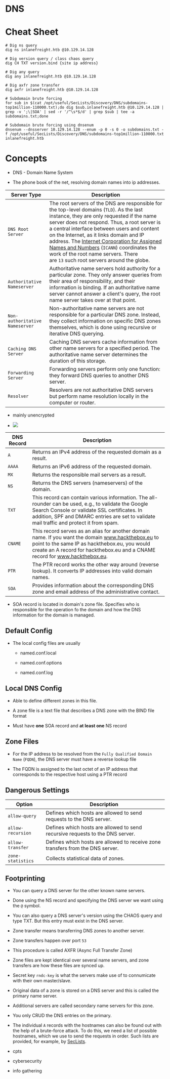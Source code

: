 ---
---

# DNS

# Cheat Sheet

```
# Dig ns query
dig ns inlanefreight.htb @10.129.14.128

# Dig version query / class chaos query
dig CH TXT version.bind {site ip address}

# Dig any query
dig any inlanefreight.htb @10.129.14.128

# Dig axfr zone transfer
dig axfr inlanefreight.htb @10.129.14.128

# Subdomain brute forcing
for sub in $(cat /opt/useful/SecLists/Discovery/DNS/subdomains-top1million-110000.txt);do dig $sub.inlanefreight.htb @10.129.14.128 | grep -v ';\|SOA' | sed -r '/^\s*$/d' | grep $sub | tee -a subdomains.txt;done

# Subdomain brute forcing using dnsenum
dnsenum --dnsserver 10.129.14.128 --enum -p 0 -s 0 -o subdomains.txt -f /opt/useful/SecLists/Discovery/DNS/subdomains-top1million-110000.txt inlanefreight.htb
```

# Concepts

- DNS - Domain Name System

- The phone book of the net, resolving domain names into ip addresses.

| **Server Type**                | **Description**                                                                                                                                                                                                                                                                                                                                                                                                                                                                          |
| ------------------------------ | ---------------------------------------------------------------------------------------------------------------------------------------------------------------------------------------------------------------------------------------------------------------------------------------------------------------------------------------------------------------------------------------------------------------------------------------------------------------------------------------- |
| `DNS Root Server`              | The root servers of the DNS are responsible for the top-level domains (`TLD`). As the last instance, they are only requested if the name server does not respond. Thus, a root server is a central interface between users and content on the Internet, as it links domain and IP address. The [Internet Corporation for Assigned Names and Numbers](https://www.icann.org/) (`ICANN`) coordinates the work of the root name servers. There are `13` such root servers around the globe. |
| `Authoritative Nameserver`     | Authoritative name servers hold authority for a particular zone. They only answer queries from their area of responsibility, and their information is binding. If an authoritative name server cannot answer a client's query, the root name server takes over at that point.                                                                                                                                                                                                            |
| `Non-authoritative Nameserver` | Non-authoritative name servers are not responsible for a particular DNS zone. Instead, they collect information on specific DNS zones themselves, which is done using recursive or iterative DNS querying.                                                                                                                                                                                                                                                                               |
| `Caching DNS Server`           | Caching DNS servers cache information from other name servers for a specified period. The authoritative name server determines the duration of this storage.                                                                                                                                                                                                                                                                                                                             |
| `Forwarding Server`            | Forwarding servers perform only one function: they forward DNS queries to another DNS server.                                                                                                                                                                                                                                                                                                                                                                                            |
| `Resolver`                     | Resolvers are not authoritative DNS servers but perform name resolution locally in the computer or router.                                                                                                                                                                                                                                                                                                                                                                               |

- mainly unencrypted

- ![](https://academy.hackthebox.com/storage/modules/27/tooldev-dns.png)

| **DNS Record** | **Description**                                                                                                                                                                                                                                   |
| -------------- | ------------------------------------------------------------------------------------------------------------------------------------------------------------------------------------------------------------------------------------------------- |
| `A`            | Returns an IPv4 address of the requested domain as a result.                                                                                                                                                                                      |
| `AAAA`         | Returns an IPv6 address of the requested domain.                                                                                                                                                                                                  |
| `MX`           | Returns the responsible mail servers as a result.                                                                                                                                                                                                 |
| `NS`           | Returns the DNS servers (nameservers) of the domain.                                                                                                                                                                                              |
| `TXT`          | This record can contain various information. The all-rounder can be used, e.g., to validate the Google Search Console or validate SSL certificates. In addition, SPF and DMARC entries are set to validate mail traffic and protect it from spam. |
| `CNAME`        | This record serves as an alias for another domain name. If you want the domain www.hackthebox.eu to point to the same IP as hackthebox.eu, you would create an A record for hackthebox.eu and a CNAME record for www.hackthebox.eu.               |
| `PTR`          | The PTR record works the other way around (reverse lookup). It converts IP addresses into valid domain names.                                                                                                                                     |
| `SOA`          | Provides information about the corresponding DNS zone and email address of the administrative contact.                                                                                                                                            |

- SOA record is located in domain's zone file. Specifies who is responsible for the operation fo the domain and how the DNS information for the domain is managed.

## Default Config

- The local config files are usually
  
  - named.conf.local
  
  - named.conf.options
  
  - named.conf.log

## Local DNS Config

- Able to define different zones in this file.

- A zone file is a text file that describes a DNS zone with the BIND file format

- Must have **one** SOA record and **at least one** NS record

## Zone Files

- For the IP address to be resolved from the `Fully Qualified Domain Name` (`FQDN`), the DNS server must have a reverse lookup file

- The FQDN is assigned to the last octet of an IP address that corresponds to the respective host using a PTR record

## Dangerous Settings

| **Option**        | **Description**                                                                |
| ----------------- | ------------------------------------------------------------------------------ |
| `allow-query`     | Defines which hosts are allowed to send requests to the DNS server.            |
| `allow-recursion` | Defines which hosts are allowed to send recursive requests to the DNS server.  |
| `allow-transfer`  | Defines which hosts are allowed to receive zone transfers from the DNS server. |
| `zone-statistics` | Collects statistical data of zones.                                            |

## Footprinting

- You can query a DNS server for the other known name servers.

- Done using the NS record and specifying the DNS server we want using the `@` symbol.

- You can also query a DNS server's version using the CHAOS query and type TXT. But this entry must exist in the DNS server.

- Zone transfer means transferring DNS zones to another server.

- Zone transfers happen over port  `53`

- This procedure is called AXFR (Async Full Transfer Zone)

- Zone files are kept identical over several name servers, and zone transfers are how these files are synced up.

- Secret key `rndc-key` is what the servers make use of to connumicate with their own master/slave.

- Original data of a zone is stored on a DNS server and this is called the primary name server. 

- Additional servers are called secondary name servers for this zone. 

- You only CRUD the DNS entries on the primary.

- The individual `A` records with the hostnames can also be found out with the help of a brute-force attack. To do this, we need a list of possible hostnames, which we use to send the requests in order. Such lists are provided, for example, by [SecLists](https://github.com/danielmiessler/SecLists/blob/master/Discovery/DNS/subdomains-top1million-5000.txt).

- cpts

- cybersecurity

- info gathering
